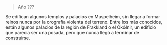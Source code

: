 > Año ???

Se edifican algunos templos y palacios en Muspelheim, sin llegar a formar reinos nunca por la orografía violenta del terreno. Entre los más conocidos, están algunos palacios de la región de Frakkland o el Ókólnir, un edificio que parecía ser una posada, pero que nunca llegó a terminar de construirse.